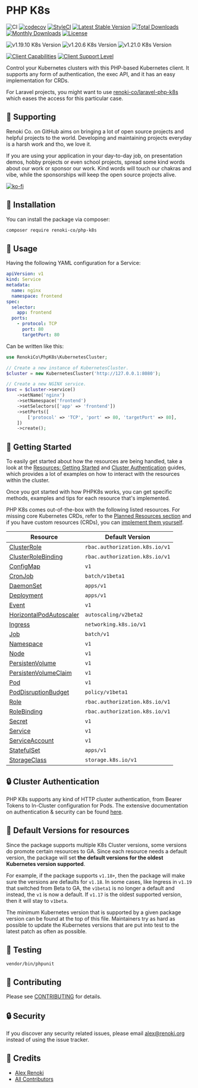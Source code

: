 PHP K8s
=======

![CI](https://github.com/renoki-co/php-k8s/workflows/CI/badge.svg?branch=master)
[![codecov](https://codecov.io/gh/renoki-co/php-k8s/branch/master/graph/badge.svg)](https://codecov.io/gh/renoki-co/php-k8s/branch/master)
[![StyleCI](https://github.styleci.io/repos/259992525/shield?branch=master)](https://github.styleci.io/repos/259992525)
[![Latest Stable Version](https://poser.pugx.org/renoki-co/php-k8s/v/stable)](https://packagist.org/packages/renoki-co/php-k8s)
[![Total Downloads](https://poser.pugx.org/renoki-co/php-k8s/downloads)](https://packagist.org/packages/renoki-co/php-k8s)
[![Monthly Downloads](https://poser.pugx.org/renoki-co/php-k8s/d/monthly)](https://packagist.org/packages/renoki-co/php-k8s)
[![License](https://poser.pugx.org/renoki-co/php-k8s/license)](https://packagist.org/packages/renoki-co/php-k8s)

![v1.19.10 K8s Version](https://img.shields.io/badge/K8s%20v1.19.10-Ready-%23326ce5?colorA=306CE8&colorB=green)
![v1.20.6 K8s Version](https://img.shields.io/badge/K8s%20v1.20.6-Ready-%23326ce5?colorA=306CE8&colorB=green)
![v1.21.0 K8s Version](https://img.shields.io/badge/K8s%20v1.21.0-Ready-%23326ce5?colorA=306CE8&colorB=green)

[![Client Capabilities](https://img.shields.io/badge/Kubernetes%20Client-Silver-blue.svg?colorB=C0C0C0&colorA=306CE8)](https://github.com/kubernetes/community/blob/master/contributors/design-proposals/api-machinery/csi-new-client-library-procedure.md#client-capabilities)
[![Client Support Level](https://img.shields.io/badge/Kubernetes%20Client-beta-green.svg?colorA=306CE8)](https://github.com/kubernetes/community/blob/master/contributors/design-proposals/api-machinery/csi-new-client-library-procedure.md#client-support-level)

Control your Kubernetes clusters with this PHP-based Kubernetes client. It supports any form of authentication, the exec API, and it has an easy implementation for CRDs.

For Laravel projects, you might want to use [renoki-co/laravel-php-k8s](https://github.com/renoki-co/laravel-php-k8s) which eases the access for this particular case.

## 🤝 Supporting

Renoki Co. on GitHub aims on bringing a lot of open source projects and helpful projects to the world. Developing and maintaining projects everyday is a harsh work and tho, we love it.

If you are using your application in your day-to-day job, on presentation demos, hobby projects or even school projects, spread some kind words about our work or sponsor our work. Kind words will touch our chakras and vibe, while the sponsorships will keep the open source projects alive.

[![ko-fi](https://www.ko-fi.com/img/githubbutton_sm.svg)](https://ko-fi.com/R6R42U8CL)

## 🚀 Installation

You can install the package via composer:

```bash
composer require renoki-co/php-k8s
```

## 🙌 Usage

Having the following YAML configuration for a Service:

```yaml
apiVersion: v1
kind: Service
metadata:
  name: nginx
  namespace: frontend
spec:
  selector:
    app: frontend
  ports:
    - protocol: TCP
      port: 80
      targetPort: 80
```

Can be written like this:

``` php
use RenokiCo\PhpK8s\KubernetesCluster;

// Create a new instance of KubernetesCluster.
$cluster = new KubernetesCluster('http://127.0.0.1:8080');

// Create a new NGINX service.
$svc = $cluster->service()
    ->setName('nginx')
    ->setNamespace('frontend')
    ->setSelectors(['app' => 'frontend'])
    ->setPorts([
        ['protocol' => 'TCP', 'port' => 80, 'targetPort' => 80],
    ])
    ->create();
```

## 📄 Getting Started

To easily get started about how the resources are being handled, take a look at the [Resources: Getting Started](docs/RESOURCES-GETTING-STARTED.md) and [Cluster Authentication](docs/CLUSTER-AUTHENTICATION.md) guides, which provides a lot of examples on how to interact with the resources within the cluster.

Once you got started with how PHPK8s works, you can get specific methods, examples and tips for each resource that's implemented.

PHP K8s comes out-of-the-box with the following listed resources. For missing core Kubernetes CRDs, refer to the [Planned Resources section](docs/RESOURCES.md#planned) and if you have custom resources (CRDs), you can [implement them yourself](docs/CUSTOM-CRDS.md).

| Resource | Default Version
| - | -
| [ClusterRole](docs/kinds/ClusterRole.md) | `rbac.authorization.k8s.io/v1`
| [ClusterRoleBinding](docs/kinds/ClusterRoleBinding.md) | `rbac.authorization.k8s.io/v1`
| [ConfigMap](docs/kinds/ConfigMap.md) | `v1`
| [CronJob](docs/kinds/CronJob.md) | `batch/v1beta1`
| [DaemonSet](docs/kinds/DaemonSet.md) | `apps/v1`
| [Deployment](docs/kinds/Deployment.md) | `apps/v1`
| [Event](kinds/Event.md) | `v1`
| [HorizontalPodAutoscaler](docs/kinds/HorizontalPodAutoscaler.md) | `autoscaling/v2beta2`
| [Ingress](docs/kinds/Ingress.md) | `networking.k8s.io/v1` |
| [Job](docs/kinds/Job.md) | `batch/v1`
| [Namespace](docs/kinds/Namespace.md) | `v1`
| [Node](docs/kinds/Node.md) | `v1`
| [PersistenVolume](docs/kinds/PersistentVolume.md) | `v1`
| [PersistenVolumeClaim](docs/kinds/PersistentVolumeClaim.md) | `v1`
| [Pod](docs/kinds/Pod.md) | `v1`
| [PodDisruptionBudget](kinds/PodDisruptionBudget.md) | `policy/v1beta1`
| [Role](docs/kinds/Role.md) | `rbac.authorization.k8s.io/v1`
| [RoleBinding](docs/kinds/RoleBinding.md) | `rbac.authorization.k8s.io/v1`
| [Secret](docs/kinds/Secret.md) | `v1`
| [Service](docs/kinds/Service.md) | `v1`
| [ServiceAccount](docs/kinds/ServiceAccount.md) | `v1`
| [StatefulSet](docs/kinds/StatefulSet.md) | `apps/v1`
| [StorageClass](docs/kinds/StorageClass.md) | `storage.k8s.io/v1`


## 🔒 Cluster Authentication

PHP K8s supports any kind of HTTP cluster authentication, from Bearer Tokens to In-Cluster configuration for Pods. The extensive documentation on authentication & security can be found [here](docs/CLUSTER-AUTHENTICATION.md).

## 📗 Default Versions for resources

Since the package supports multiple K8s Cluster versions, some versions do promote certain resources to GA. Since each resource needs a default version, the package will set **the default versions for the oldest Kubernetes version supported**.

For example, if the package supports `v1.18+`, then the package will make sure the versions are defaults for `v1.18`. In some cases, like Ingress in `v1.19` that switched from Beta to GA, the `v1beta1` is no longer a default and instead, the `v1` is now a default. If `v1.17` is the oldest supported version, then it will stay to `v1beta`.

The minimum Kubernetes version that is supported by a given package version can be found at the top of this file. Maintainers try as hard as possible to update the Kubernetes versions that are put into test to the latest patch as often as possible.

## 🐛 Testing

``` bash
vendor/bin/phpunit
```

## 🤝 Contributing

Please see [CONTRIBUTING](CONTRIBUTING.md) for details.

## 🔒  Security

If you discover any security related issues, please email alex@renoki.org instead of using the issue tracker.

## 🎉 Credits

- [Alex Renoki](https://github.com/rennokki)
- [All Contributors](../../contributors)
